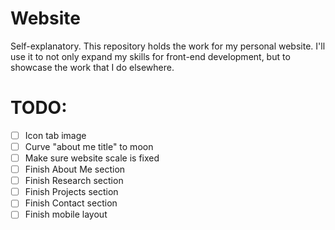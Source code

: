 # Website
Self-explanatory. This repository holds the work for my personal website. I'll use it to not only expand my skills for front-end development, but to showcase the work that I do elsewhere.

# TODO:
- [ ] Icon tab image
- [ ] Curve "about me title" to moon
- [ ] Make sure website scale is fixed
- [ ] Finish About Me section
- [ ] Finish Research section
- [ ] Finish Projects section
- [ ] Finish Contact section
- [ ] Finish mobile layout
